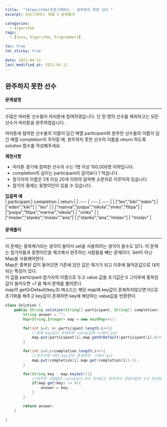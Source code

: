 ```yaml
---
title:  "[Algorithm]프로그래머스 - 완주하지 못한 선수 "
excerpt: 프로그래머스 레벨 1 문제풀이

categories:
  - Algorithm
tags:
  - [Java, Algorithm, Programmers]

toc: true
toc_sticky: true
 
date: 2021-04-12
last_modified_at: 2021-04-12
---
```


## 완주하지 못한 선수
#### 문제설명
---
수많은 마라톤 선수들이 마라톤에 참여하였습니다. 단 한 명의 선수를 제외하고는 모든 선수가 마라톤을 완주하였습니다.

마라톤에 참여한 선수들의 이름이 담긴 배열 participant와 완주한 선수들의 이름이 담긴 배열 completion이 주어질 때, 완주하지 못한 선수의 이름을 return 하도록 solution 함수를 작성해주세요.<br>

**제한사항**
- 마라톤 경기에 참여한 선수의 수는 1명 이상 100,000명 이하입니다.
- completion의 길이는 participant의 길이보다 1 작습니다.
- 참가자의 이름은 1개 이상 20개 이하의 알파벳 소문자로 이루어져 있습니다.
- 참가자 중에는 동명이인이 있을 수 있습니다.

**입출력 예**<br>
| participant | completion | return |
| :--- | :--- | :--- |
| ["leo","kiki","eden"] | ["eden","kiki"] | "leo" |
| ["marina","josipa","nikola","vinko","filipa"] | ["josipa","filipa","marina","nikola"] | "vinko" |
| ["mislav","stanko","mislav","ana"] | ["stanko","ana","mislav"] | "mislav" | 


#### 문제풀이
---
이 문제는 중복제거라는 생각이 들어서 set을 사용하려는 생각이 들수도 있다. 
이 문제는 참가자들과 동명이인을 체크해서 완주하는 사람들을 빼는 문제이다. 
Set이 아닌 Map을 사용해야한다.<br>
Map은 중복된 값이 들어오면 기존에 있던 값은 제거가 되고 이후에 들어온값으로 대치되는 특징이 있다.<br>
키 값을 participant 참가자의 이름으로 두고 value 값을 초기값은 0 그이후에 중복된 값이 들어오면 +1 을 해서 문제를 풀어준다.<br>
map의 getOrDefault(key,0) 메소드는 해당 map에 key값이 존재하지않으면 0으로 초기화를 해주고 key값이 존재하면 key에 해당하는 value값을 반환한다.

```java
class Solution {
    public String solution(String[] participant, String[] completion) {
        String answer = "";
        Map<String,Integer> map = new HashMap<>();

        for(int i=0; i< participant.length;i++){
            //중복 key값이 존재하면 value값에 +1해서 put
            map.put(participant[i],map.getOrDefault(participant[i],0)+1);
        }

        for(int i=0;i<completion.length;i++){
            //완주자에 대한 key값이 존재하면 -1해서 put
            map.put(completion[i],map.get(completion[i])-1);
        }

        for(String key : map.keySet()){
            //완주한 사람들은 value값이 0이 되어있고 완주하지 못한사람은 1이 되어있다.
            if(map.get(key) != 0){
                answer = key;
            }
        }

        return answer;
    }

}
```
